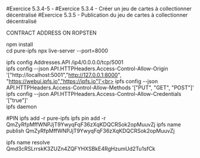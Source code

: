 #Exercice 5.3.4-5 -
#Exercice 5.3.4 - Créer un jeu de cartes à collectionner décentralisé
#Exercice 5.3.5 - Publication du jeu de cartes à collectionner décentralisé

CONTRACT ADDRESS ON ROPSTEN




npm install<br>
cd pure-ipfs
npx live-server --port=8000<br>





ipfs config Addresses.API /ip4/0.0.0.0/tcp/5001<br>
ipfs config --json API.HTTPHeaders.Access-Control-Allow-Origin '["http://localhost:5001","http://127.0.0.1:8000", "https://webui.ipfs.io","https://ipfs.io"]'<br>
ipfs config --json API.HTTPHeaders.Access-Control-Allow-Methods '["PUT", "GET", "POST"]'<br>
ipfs config --json API.HTTPHeaders.Access-Control-Allow-Credentials '["true"]'<br>
ipfs daemon<br>


#PIN
ipfs add -r pure-ipfs
ipfs pin add -r QmZyRfpMffWNPJjT9YwyqFqF36zXqKDQCRSok2opMuuvZj
ipfs name publish QmZyRfpMffWNPJjT9YwyqFqF36zXqKDQCRSok2opMuuvZj

ipfs name resolve Qmd3cRSLrrskK3ZUZn4ZQFYHXSBkE4RgHzumUd2Tu1sfCk
 